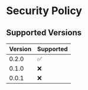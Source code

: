 # Security Policy

## Supported Versions

|  Version  | Supported          |
|  -------  | ------------------ |
|  0.2.0   | :white_check_mark: |
|  0.1.0   | :x:                |
|  0.0.1   | :x:                |

